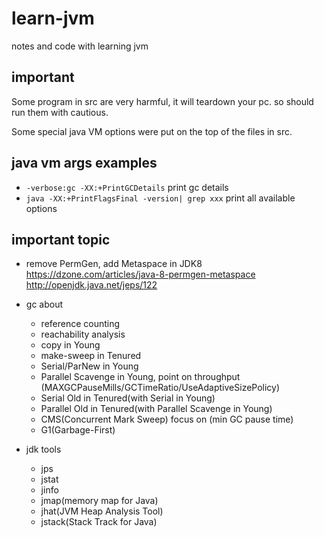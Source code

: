 # learn-jvm
notes and code with learning jvm

## important

Some program in src are very harmful, it will teardown your pc.
so should run them with cautious.

Some special java VM options were put on the top of the files in src.

## java vm args examples

* ``-verbose:gc -XX:+PrintGCDetails``
    print gc details
* ``java -XX:+PrintFlagsFinal -version| grep xxx``
    print all available options

## important topic

* remove PermGen, add Metaspace in JDK8
    https://dzone.com/articles/java-8-permgen-metaspace
    http://openjdk.java.net/jeps/122

* gc about
    * reference counting
    * reachability analysis
    * copy in Young
    * make-sweep in Tenured
    * Serial/ParNew in Young
    * Parallel Scavenge in Young, point on throughput
        (MAXGCPauseMills/GCTimeRatio/UseAdaptiveSizePolicy)
    * Serial Old in Tenured(with Serial in Young)
    * Parallel Old in Tenured(with Parallel Scavenge in Young)
    * CMS(Concurrent Mark Sweep) focus on (min GC pause time)
    * G1(Garbage-First)

* jdk tools
	* jps
	* jstat
	* jinfo
	* jmap(memory map for Java)
	* jhat(JVM Heap Analysis Tool)
	* jstack(Stack Track for Java)
